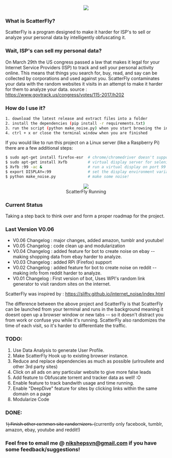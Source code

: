 <p align="center">
  <img src = "https://i.imgur.com/4Jx3kyC.png" />
</p>

### What is ScatterFly?

ScatterFly is a program designed to make it harder for ISP's to sell or analyze your personal data by intelligently obfuscating it.

### Wait, ISP's can sell my personal data?

On March 29th the US congress passed a law that makes it legal for your Internet Service Providers (ISP) to track and sell your personal activity online. This means that things you search for, buy, read, and say can be collected by corporations and used against you. ScatterFly contaminates your data with the random websites it visits in an attempt to make it harder for them to analyze your data.
source : https://www.govtrack.us/congress/votes/115-2017/h202

### How do I use it?
```bash
1. download the latest release and extract files into a folder
2. install the dependencies (pip install -r requirements.txt)
3. run the script (python make_noise.py) when you start browsing the internet
4. ctrl + x or close the terminal window when you are finished
```
If you would like to run this project on a Linux server (like a Raspberry Pi) there are a few additional steps:  
```bash
$ sudo apt-get install firefox-esr  # chrome/chromedriver doesn't support RPi
$ sudo apt-get install Xvfb         # virtual display server for selenium to connect to
$ Xvfb :99 -ac &                    # run a virtual display on port 99
$ export DISPLAY=:99                # set the display environment variable
$ python make_noise.py              # make some noise!
```

<p align="center">
  <img src = "https://i.imgur.com/jF82ACF.png" />
  <br>   ScatterFly Running 
</p>

### Current Status
Taking a step back to think over and form a proper roadmap for the project.

### Last Version V0.06
- V0.06 Changelog : major changes, added amazon, tumblr and youtube!
- V0.05 Changelog : code clean up and modularization
- V0.04 Changelog : added feature for bot to create noise on ebay -- making shopping data from ebay harder to analyze.
- V0.03 Changelog : added RPi (Firefox) support
- V0.02 Changelog : added feature for bot to create noise on reddit -- making info from reddit harder to analyze.
- V0.01 Changelog : First version of bot, Uses WPI's random link generator to visit random sites on the internet.

ScatterFly was inspired by : https://slifty.github.io/internet_noise/index.html

The difference between the above project and ScatterFly is that ScatterFly can be launched from your terminal and runs in the background meaning it doesnt open up a browser window or new tabs -- so it doesn't distract you from work or confuse you while it's running. ScatterFly also randomizes the time of each visit, so it's harder to differentiate the traffic.


### TODO:
1) Use Data Analysis to generate User Profile.
2) Make ScatterFly Hook up to existing browser instance.
3) Reduce and replace dependencies as much as possible (urlroullete and other 3rd party sites)
4) Click on all ads on any particular website to give more false leads
5) Add feature to Obfuscate torrent and tracker data as well! :O
6) Enable feature to track bandwith usage and time running.
7) Enable "DeepDive" feature for sites by clicking links within the same domain on a page
8) Modularize Code

### DONE:
1̶)̶ ̶F̶i̶n̶i̶s̶h̶ ̶o̶t̶h̶e̶r̶ ̶c̶o̶m̶m̶o̶n̶ ̶s̶i̶t̶e̶ ̶r̶a̶n̶d̶o̶m̶i̶z̶e̶r̶s̶.̶ (currently only facebook, tumblr, amazon, ebay, youtube and reddit!)

### Feel free to email me @ nikshepsvn@gmail.com if you have some feedback/suggestions!
